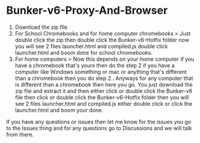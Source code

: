 # Bunker-v6-Proxy-And-Browser
1. Download the zip file
2. For School Chromebooks and for home computer chromebooks > Just double click the zip then double click the Bunker-v6-Hotfix folder now you will see 2 files launcher.html and compiled.js double click launcher.html and boom done for school chromebooks.
3. For home computers > Now this depends on your home computer if you have a chromebook that's yours then do the step 2 if you have a computer like Windows something or mac or anything that's different than a chromebook then you do step 2.. Anyways for any computer that is different than a chromebook then here you go. You just download the zip file and extract it and then either click or double click the Bunker-v6 file then click or double click the Bunker-v6-Hotfix folder then you will see 2 files launcher.html and compiled.js either double click or click the launcher.html and boom your done.

If you have any questions or issues then let me know for the issues you go to the Issues thing and for any questions go to Discussions and we will talk from there.
